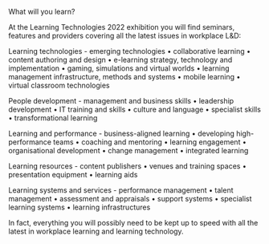 What will you learn?

At the Learning Technologies 2022 exhibition you will find seminars, features and providers covering all the latest issues in workplace L&D:

Learning technologies - emerging technologies • collaborative learning • content authoring and design • e-learning strategy, technology and implementation • gaming, simulations and virtual worlds • learning management infrastructure, methods and systems • mobile learning • virtual classroom technologies
 
People development - management and business skills • leadership development • IT training and skills • culture and language • specialist skills • transformational learning
 
Learning and performance - business-aligned learning • developing high-performance teams • coaching and mentoring • learning engagement • organisational development • change management • integrated learning
 
Learning resources - content publishers • venues and training spaces • presentation equipment • learning aids
 
Learning systems and services - performance management • talent management • assessment and appraisals • support systems • specialist learning systems • learning infrastructures

In fact, everything you will possibly need to be kept up to speed with all the latest in workplace learning and learning technology.
